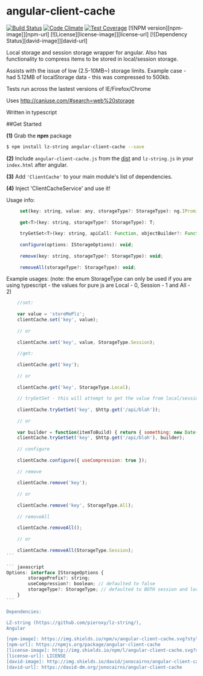 # angular-client-cache

[![Build Status](https://travis-ci.org/jonocairns/angular-client-cache.svg?branch=master)](https://travis-ci.org/jonocairns/angular-client-cache) [![Code Climate](https://codeclimate.com/github/jonocairns/angular-client-cache/badges/gpa.svg)](https://codeclimate.com/github/jonocairns/angular-client-cache) [![Test Coverage](https://codeclimate.com/github/jonocairns/angular-client-cache/badges/coverage.svg)](https://codeclimate.com/github/jonocairns/angular-client-cache) [![NPM version][npm-image]][npm-url] [![License][license-image]][license-url] [![Dependency Status][david-image]][david-url]
 

Local storage and session storage wrapper for angular. Also has functionality to compress items to be stored in local/session storage. 

Assists with the issue of low (2.5-10MB~) storage limits. Example case - had 5.12MB of localStorage data - this was compressed to 500kb.

Tests run across the lastest versions of IE/Firefox/Chrome

Uses http://caniuse.com/#search=web%20storage

Written in typescript

##Get Started

**(1)** Grab the **npm** package
```bash
$ npm install lz-string angular-client-cache --save
```
**(2)** Include `angular-client-cache.js` from the [dist](https://github.com/jonocairns/angular-client-cache/tree/master/dist/bin) and `lz-string.js` in your `index.html` after angular.

**(3)** Add `'ClientCache'` to your main module's list of dependencies.

**(4)** Inject 'ClientCacheService' and use it!

Usage info: 
```javascript
     set(key: string, value: any, storageType?: StorageType): ng.IPromise<any>;
     
     get<T>(key: string, storageType?: StorageType): T;
     
     tryGetSet<T>(key: string, apiCall: Function, objectBuilder?: Function): ng.IPromise<T>;
     
     configure(options: IStorageOptions): void;
     
     remove(key: string, storageType?: StorageType): void;
     
     removeAll(storageType?: StorageType): void;
``` 

Example usages:
(note: the enum StorageType can only be used if you are using typescript - the values for pure js are Local - 0, Session - 1 and All - 2)
````javascript    
    //set:
    
    var value = 'storeMePlz';
    clientCache.set('key', value);
    
    // or 
    
    clientCache.set('key', value, StorageType.Session);
    
    //get:
    
    clientCache.get('key');
    
    // or
    
    clientCache.get('key', StorageType.Local);
    
    // tryGetSet - this will attempt to get the value from local/session storage, if the value doesn't exist it will perform the API call you supply - then set that response in local/session storage. You can optionally add a builder to build the object from the response.
    
    clientCache.tryGetSet('key', $http.get('/api/blah'));
    
    // or
    
    var builder = function(itemToBuild) { return { something: new Date(itemToBuild.date); }};
    clientCache.tryGetSet('key', $http.get('/api/blah'), builder);
    
    // configure
    
    clientCache.configure({ useCompression: true });
    
    // remove
    
    clientCache.remove('key');
    
    // or
    
    clientCache.remove('key', StorageType.All);
    
    // removeAll
    
    clientCache.removeAll();
    
    // or 
    
    clientCache.removeAll(StorageType.Session);
```

``` javascript
Options: interface IStorageOptions {
        storagePrefix?: string;
        useCompression?: boolean; // defaulted to false
        storageType?: StorageType; // defaulted to BOTH session and local storage
    }
```    

Dependencies: 

LZ-string (https://github.com/pieroxy/lz-string/),
Angular

[npm-image]: https://img.shields.io/npm/v/angular-client-cache.svg?style=flat-square
[npm-url]: https://npmjs.org/package/angular-client-cache
[license-image]: http://img.shields.io/npm/l/angular-client-cache.svg?style=flat-square
[license-url]: LICENSE
[david-image]: http://img.shields.io/david/jonocairns/angular-client-cache.svg?style=flat-square
[david-url]: https://david-dm.org/jonocairns/angular-client-cache
